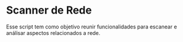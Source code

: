 # Scanner de Rede  

Esse script tem como objetivo reunir funcionalidades para escanear e análisar aspectos relacionados a rede.